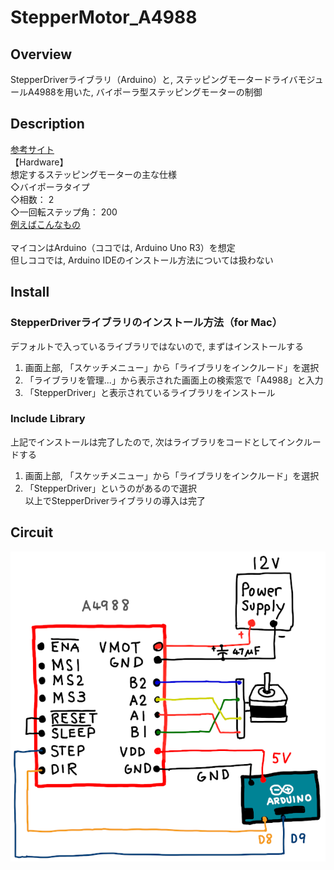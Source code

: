# StepperMotor_A4988

## Overview
StepperDriverライブラリ（Arduino）と, ステッピングモータードライバモジュールA4988を用いた, バイポーラ型ステッピングモーターの制御

## Description
[参考サイト](https://iot.keicode.com/arduino/arduino-stepper-motor-a4988.php?utm_source=pocket_mylist)  
【Hardware】  
想定するステッピングモーターの主な仕様  
◇バイポーラタイプ  
◇相数： 2  
◇一回転ステップ角： 200  
[例えばこんなもの](https://akizukidenshi.com/catalog/g/gP-05372/)  
<br>
マイコンはArduino（ココでは, Arduino Uno R3）を想定  
但しココでは, Arduino IDEのインストール方法については扱わない

## Install
### StepperDriverライブラリのインストール方法（for Mac）  
デフォルトで入っているライブラリではないので, まずはインストールする  
  1. 画面上部, 「スケッチメニュー」から「ライブラリをインクルード」を選択  
  2. 「ライブラリを管理...」から表示された画面上の検索窓で「A4988」と入力  
  3. 「StepperDriver」と表示されているライブラリをインストール  
  
### Include Library
  上記でインストールは完了したので, 次はライブラリをコードとしてインクルードする
  1. 画面上部, 「スケッチメニュー」から「ライブラリをインクルード」を選択  
  2. 「StepperDriver」というのがあるので選択  
  以上でStepperDriverライブラリの導入は完了

## Circuit
![回路図](a4988-1.png)

  
